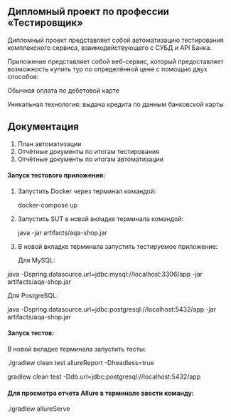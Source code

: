 ## Дипломный проект по профессии «Тестировщик»
Дипломный проект представляет собой автоматизацию тестирования комплексного сервиса, взаимодействующего с СУБД и API Банка.

Приложение представляет собой веб-сервис, который предоставляет возможность купить тур по определённой цене с помощью двух способов:

Обычная оплата по дебетовой карте 

Уникальная технология: выдача кредита по данным банковской карты
## Документация
1. План автоматизации
2. Отчётные документы по итогам тестирования
3. Отчётные документы по итогам автоматизации

#### Запуск тестового приложения:
1. Запустить Docker через терминал командой:
    
   docker-compose up

2. Запустить SUT в новой вкладке терминала командой:

   java -jar artifacts/aqa-shop.jar
3. В новой вкладке терминала запустить тестируемое приложение:

   Для MySQL:

 java -Dspring.datasource.url=jdbc:mysql://localhost:3306/app -jar artifacts/aqa-shop.jar

   Для PostgreSQL:

java -Dspring.datasource.url=jdbc:postgresql://localhost:5432/app -jar artifacts/aqa-shop.jar

#### Запуск тестов:
В новой вкладке терминала запустить тесты:

./gradlew clean test allureReport -Dheadless=true



gradlew clean test -Ddb.url=jdbc:postgresql://localhost:5432/app

#### Для просмотра отчета Allure в терминале ввести команду:

   ./gradlew allureServe